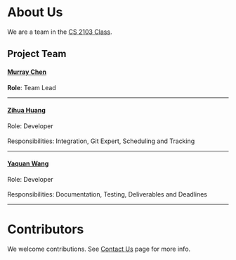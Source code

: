 # About Us

We are a team in the [CS 2103 Class](http://www.comp.nus.edu.sg/~cs2103/AY1617S1/).

## Project Team

#### [Murray Chen](https://github.com/mchen14) <br>
**Role**: Team Lead

-----

#### [Zihua Huang](https://github.com/JamesHuangUC)
Role: Developer <br>  
Responsibilities: Integration, Git Expert, Scheduling and Tracking

-----

#### [Yaquan Wang](https://github.com/A0116137M) 
Role: Developer <br>  
Responsibilities: Documentation, Testing, Deliverables and Deadlines
 
 -----

# Contributors

We welcome contributions. See [Contact Us](ContactUs.md) page for more info.
